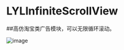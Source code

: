 # LYLInfiniteScrollView
##高仿淘宝类广告模块，可以无限循环滚动。


![image](https://github.com/liyunlong1123/LYLInfiniteScrollView/raw/master/Untitled.gif)
